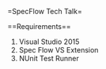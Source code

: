 =SpecFlow Tech Talk=

==Requirements==

1. Visual Studio 2015
1. Spec Flow VS Extension
1. NUnit Test Runner
